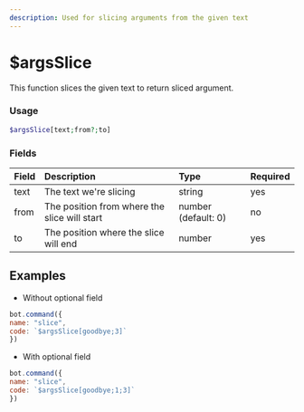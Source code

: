 ```yaml
---
description: Used for slicing arguments from the given text
---
```


# $argsSlice

This function slices the given text to return sliced argument.

### Usage 
```php
$argsSlice[text;from?;to]
```
### Fields

| Field | Description | Type | Required |
| :--- | :--- | :--- | :--- |
| text | The text we're slicing | string | yes |
| from | The position from where the slice will start | number (default: 0)| no |
|to|The position where the slice will end|number|yes|


## Examples

- Without optional field

```javascript
bot.command({
name: "slice",
code: `$argsSlice[goodbye;3]`
})
```

- With optional field

```javascript
bot.command({
name: "slice",
code: `$argsSlice[goodbye;1;3]`
})
```

